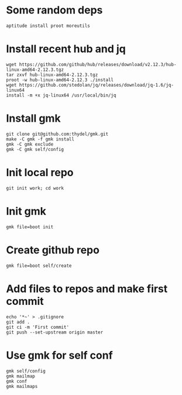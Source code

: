 # Some random deps

```
aptitude install proot moreutils
```

# Install recent hub and jq

```
wget https://github.com/github/hub/releases/download/v2.12.3/hub-linux-amd64-2.12.3.tgz
tar zxvf hub-linux-amd64-2.12.3.tgz
proot -w hub-linux-amd64-2.12.3 ./install
wget https://github.com/stedolan/jq/releases/download/jq-1.6/jq-linux64
install -m +x jq-linux64 /usr/local/bin/jq
```

# Install gmk

```
git clone git@github.com:thydel/gmk.git
make -C gmk -f gmk install
gmk -C gmk exclude
gmk -C gmk self/config
```

# Init local repo

```
git init work; cd work
```

# Init gmk

```
gmk file=boot init
```

# Create github repo

```
gmk file=boot self/create
```

# Add files to repos and make first commit

```
echo '*~' > .gitignore
git add .
git ci -m 'First commit'
git push --set-upstream origin master
```

# Use gmk for self conf

```
gmk self/config
gmk mailmap
gmk conf
gmk mailmaps
```
